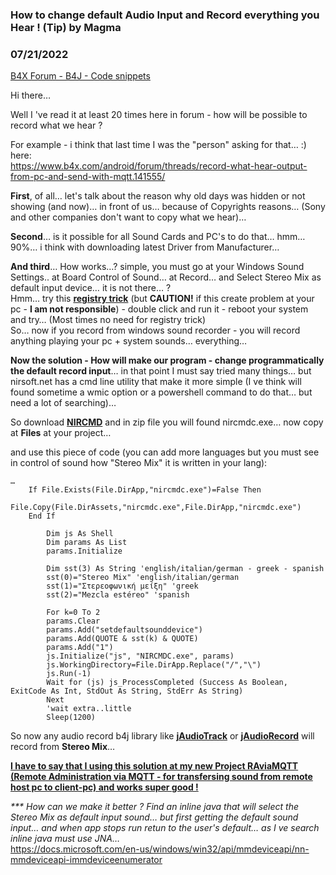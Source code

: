 ### How to change default Audio Input and Record everything you Hear ! (Tip) by Magma
### 07/21/2022
[B4X Forum - B4J - Code snippets](https://www.b4x.com/android/forum/threads/141918/)

Hi there…  
  
Well I 've read it at least 20 times here in forum - how will be possible to record what we hear ?  
  
For example - i think that last time I was the "person" asking for that… :) here:  
<https://www.b4x.com/android/forum/threads/record-what-hear-output-from-pc-and-send-with-mqtt.141555/>  
  
**First**, of all… let's talk about the reason why old days was hidden or not showing (and now)… in front of us… because of Copyrights reasons… (Sony and other companies don't want to copy what we hear)…  
  
**Second**… is it possible for all Sound Cards and PC's to do that… hmm… 90%… i think with downloading latest Driver from Manufacturer…  
  
**And third**… How works…? simple, you must go at your Windows Sound Settings.. at Board Control of Sound… at Record… and Select Stereo Mix as default input device… it is not there… ?  
Hmm… try this [**registry trick**](https://drive.google.com/file/d/1k2tHzqdp5b1_6qD_QhV_RdWj1QnotcVj/view?usp=sharing) (but **CAUTION!** if this create problem at your pc - **I am not responsible**) - double click and run it - reboot your system and try… (Most times no need for registry trick)  
So… now if you record from windows sound recorder - you will record anything playing your pc + system sounds… everything…  
  
**Now the solution - How will make our program - change programmatically the default record input**… in that point I must say tried many things… but nirsoft.net has a cmd line utility that make it more simple (I ve think will found sometime a wmic option or a powershell command to do that… but need a lot of searching)…  
  
So download **[**NIRCMD**](https://www.nirsoft.net/utils/nircmd-x64.zip)** and in zip file you will found nircmdc.exe… now copy at **Files** at your project…  
  
and use this piece of code (you can add more languages but you must see in control of sound how "Stereo Mix" it is written in your lang):  

```B4X
…  
    If File.Exists(File.DirApp,"nircmdc.exe")=False Then  
        File.Copy(File.DirAssets,"nircmdc.exe",File.DirApp,"nircmdc.exe")  
    End If  
  
        Dim js As Shell  
        Dim params As List  
        params.Initialize  
        
        Dim sst(3) As String 'english/italian/german - greek - spanish  
        sst(0)="Stereo Mix" 'english/italian/german  
        sst(1)="Στερεοφωνική μείξη" 'greek  
        sst(2)="Mezcla estéreo" 'spanish  
        
        For k=0 To 2  
        params.Clear  
        params.Add("setdefaultsounddevice")  
        params.Add(QUOTE & sst(k) & QUOTE)  
        params.Add("1")  
        js.Initialize("js", "NIRCMDC.exe", params)  
        js.WorkingDirectory=File.DirApp.Replace("/","\")  
        js.Run(-1)  
        Wait for (js) js_ProcessCompleted (Success As Boolean, ExitCode As Int, StdOut As String, StdErr As String)  
        Next  
        'wait extra..little  
        Sleep(1200)
```

  
  
So now any audio record b4j library like [**jAudioTrack**](https://www.b4x.com/android/forum/threads/jaudiotrack.37973/) or [**jAudioRecord**](https://www.b4x.com/android/forum/threads/jaudiorecord.37930/) will record from **Stereo Mix**…  
  
[**I have to say that I using this solution at my new Project RAviaMQTT (Remote Administration via MQTT - for transfersing sound from remote host pc to client-pc) and works super good !**](https://www.b4x.com/android/forum/threads/remote-administration-via-mqtt-19-eur.141558/)  
  
  
  
*\*\*\* How can we make it better ? Find an inline java that will select the Stereo Mix as default input sound… but first getting the default sound input… and when app stops run retun to the user's default… as I ve search inline java must use JNA…*  
<https://docs.microsoft.com/en-us/windows/win32/api/mmdeviceapi/nn-mmdeviceapi-immdeviceenumerator>
